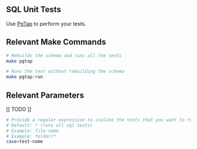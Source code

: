 ## SQL Unit Tests

Use [PgTap]() to perform your tests.

## Relevant Make Commands

```bash
# Rebuilds the schema and runs all the tests
make pgtap

# Runs the test without rebuilding the schema
make pgtap-run
```

## Relevant Parameters

[[ TODO ]]

```bash
# Provide a regular expression to isolate the tests that you want to run
# Default: * (runs all sql tests)
# Example: file-name
# Example: folder/*
case=test-name
```

